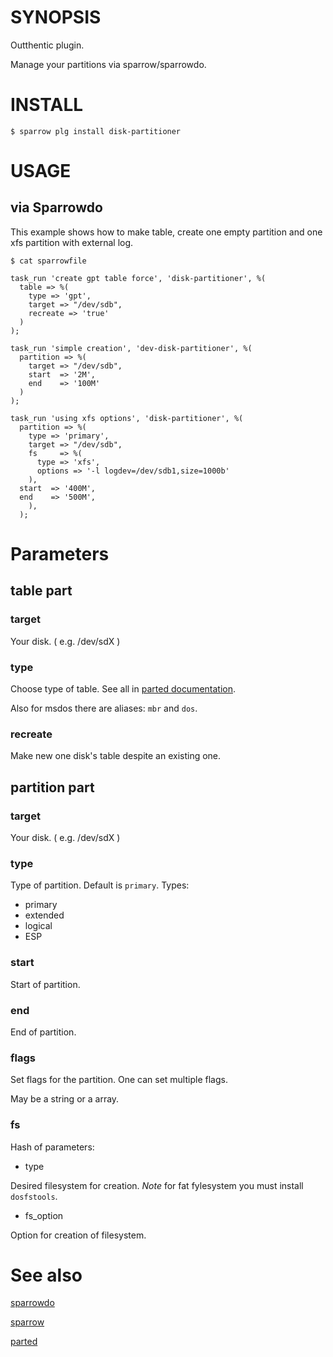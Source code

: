 # SYNOPSIS

Outthentic plugin.

Manage your partitions via sparrow/sparrowdo.

# INSTALL

    $ sparrow plg install disk-partitioner

# USAGE

## via Sparrowdo

This example shows how to make table, create one empty partition and one xfs partition with external log.

    $ cat sparrowfile
    
    task_run 'create gpt table force', 'disk-partitioner', %(
      table => %(
        type => 'gpt',
        target => "/dev/sdb",
        recreate => 'true'
      )
    );

    task_run 'simple creation', 'dev-disk-partitioner', %(
      partition => %(
        target => "/dev/sdb",
        start  => '2M',
        end    => '100M'
      )
    );

    task_run 'using xfs options', 'disk-partitioner', %(
      partition => %(
        type => 'primary',
        target => "/dev/sdb",
        fs     => %(
          type => 'xfs',
          options => '-l logdev=/dev/sdb1,size=1000b'
        ),
      start  => '400M',
      end    => '500M',
        ),
      );

# Parameters
## table part
### target
Your disk. ( e.g. /dev/sdX )

### type
Choose type of table. See all in [parted documentation](https://www.gnu.org/software/parted/manual/html_node/mklabel.html). 

Also for msdos there are aliases: `mbr` and `dos`.

### recreate
Make new one disk's table despite an existing one.

## partition part
### target
Your disk. ( e.g. /dev/sdX )

### type
Type of partition. Default is `primary`. Types:
 - primary
 - extended
 - logical
 - ESP

### start
Start of partition.

### end
End of partition.

### flags
Set flags for the partition. One can set multiple flags. 

May be a string or a array.

### fs
Hash of parameters:
 - type

Desired filesystem for creation. 
*Note* for fat fylesystem you must install `dosfstools`.

 - fs_option

Option for creation of filesystem.

# See also
[sparrowdo](https://github.com/melezhik/sparrowdo)

[sparrow](https://github.com/melezhik/sparrow)

[parted](https://www.gnu.org/software/parted/manual/parted.html)

